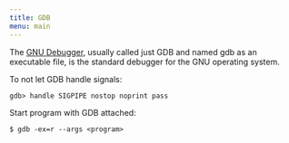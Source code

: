 ```yaml
---
title: GDB
menu: main
---
```

The [GNU Debugger](https://www.gnu.org/software/gdb/), usually called just GDB and named gdb as an executable file,
is the standard debugger for the GNU operating system.

To not let GDB handle signals:
```
gdb> handle SIGPIPE nostop noprint pass
```

Start program with GDB attached:
```
$ gdb -ex=r --args <program>
```
